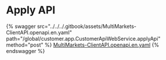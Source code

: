 # Apply API

{% swagger src="../../../.gitbook/assets/MultiMarkets-ClientAPI.openapi.en.yaml" path="/global/customer.app.CustomerApiWebService.applyApi" method="post" %}
[MultiMarkets-ClientAPI.openapi.en.yaml](../../../.gitbook/assets/MultiMarkets-ClientAPI.openapi.en.yaml)
{% endswagger %}
